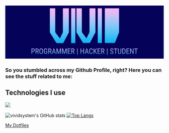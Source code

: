 ![GitHub Logo](/header3.png)
### So you stumbled across my Github Profile, right? Here you can see the stuff related to me:

## Technologies I use
<img src="https://img.shields.io/static/v1?message=OS&label=&color=4191B3&logoColor=4191B3&labelColor=51C9FC&style=for-the-badge&logo=archlinux"></img>

![vividsystem's GitHub stats](https://github-readme-stats.vercel.app/api?username=vividsystem&show_icons=true&theme=tokyonight)
[![Top Langs](https://github-readme-stats.vercel.app/api/top-langs/?username=vividsystem&theme=tokyonight&hide=vimscript)](https://github.com/anuraghazra/github-readme-stats)


<a href="https://github.com/vividsystem/dotfiles">My Dotfiles</a>
